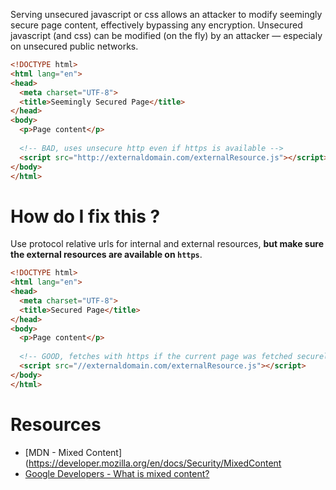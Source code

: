 Serving unsecured javascript or css allows an attacker to modify seemingly secure page content, effectively bypassing any encryption. Unsecured javascript (and css) can be modified (on the fly) by an attacker — especialy on unsecured public networks.

```html
<!DOCTYPE html>
<html lang="en">
<head>
  <meta charset="UTF-8">
  <title>Seemingly Secured Page</title>
</head>
<body>
  <p>Page content</p>
  
  <!-- BAD, uses unsecure http even if https is available -->
  <script src="http://externaldomain.com/externalResource.js"></script>
</body>
</html>
```

# How do I fix this ?

Use protocol relative urls for internal and external resources, **but make sure the external resources are available on `https`**.

```html
<!DOCTYPE html>
<html lang="en">
<head>
  <meta charset="UTF-8">
  <title>Secured Page</title>
</head>
<body>
  <p>Page content</p>
  
  <!-- GOOD, fetches with https if the current page was fetched securely -->
  <script src="//externaldomain.com/externalResource.js"></script>
</body>
</html>
```

# Resources

* [MDN - Mixed Content](https://developer.mozilla.org/en/docs/Security/MixedContent
* [Google Developers - What is mixed content?](https://developers.google.com/web/fundamentals/security/prevent-mixed-content/what-is-mixed-content?hl=en)
